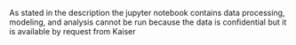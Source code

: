As stated in the description
the jupyter notebook contains data processing, modeling, and analysis
cannot be run because the data is confidential but it is available by request from Kaiser
